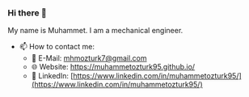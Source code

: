 ### Hi there 👋

My name is Muhammet. I am a mechanical engineer.
<!-- - 🤔 I’m looking for help with ... -->
<!-- - 💬 Ask me about ... -->
- 📫 How to contact me:
  - :email: E-Mail: mhmozturk7@gmail.com
  - :globe_with_meridians: Website: https://muhammetozturk95.github.io/
  - 🔗 LinkedIn: [https://www.linkedin.com/in/muhammetozturk95/](https://www.linkedin.com/in/muhammetozturk95/) 
<!-- - 😄 Pronouns: ... -->
<!-- - ⚡ Fun fact: ... -->

<!--
**muhammetozturk95/muhammetozturk95** is a ✨ _special_ ✨ repository because its `README.md` (this file) appears on your GitHub profile.

Here are some ideas to get you started:

- 🔭 I’m currently working on ...
- 🌱 I’m currently learning ...
- 👯 I’m looking to collaborate on ...
- 🤔 I’m looking for help with ...
- 💬 Ask me about ...
- 📫 How to reach me: ...
- 😄 Pronouns: ...
- ⚡ Fun fact: ...
-->

